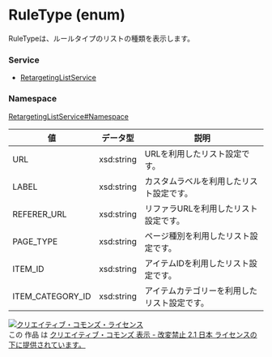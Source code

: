 # RuleType (enum)
RuleTypeは、ルールタイプのリストの種類を表示します。

### Service
+ [RetargetingListService](../../services/RetargetingListService.md)

### Namespace
[RetargetingListService#Namespace](../../services/RetargetingListService.md#namespace)

| 値 | データ型 | 説明 | 
|---|---|---|
| URL | xsd:string | URLを利用したリスト設定です。 |
| LABEL | xsd:string| カスタムラベルを利用したリスト設定です。 |
| REFERER_URL | xsd:string| リファラURLを利用したリスト設定です。 |
| PAGE_TYPE | xsd:string| ページ種別を利用したリスト設定です。 |
| ITEM_ID | xsd:string| アイテムIDを利用したリスト設定です。 |
| ITEM_CATEGORY_ID | xsd:string| アイテムカテゴリーを利用したリスト設定です。 |

<a rel="license" href="http://creativecommons.org/licenses/by-nd/2.1/jp/"><img alt="クリエイティブ・コモンズ・ライセンス" style="border-width:0" src="https://i.creativecommons.org/l/by-nd/2.1/jp/88x31.png" /></a><br />この 作品 は <a rel="license" href="http://creativecommons.org/licenses/by-nd/2.1/jp/">クリエイティブ・コモンズ 表示 - 改変禁止 2.1 日本 ライセンスの下に提供されています。</a>
